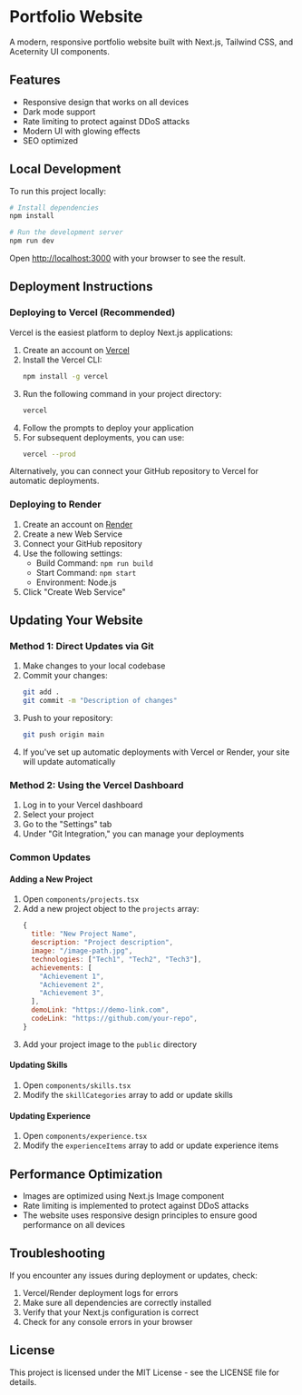 # Portfolio Website

A modern, responsive portfolio website built with Next.js, Tailwind CSS, and Aceternity UI components.

## Features

- Responsive design that works on all devices
- Dark mode support
- Rate limiting to protect against DDoS attacks
- Modern UI with glowing effects
- SEO optimized

## Local Development

To run this project locally:

```bash
# Install dependencies
npm install

# Run the development server
npm run dev
```

Open [http://localhost:3000](http://localhost:3000) with your browser to see the result.

## Deployment Instructions

### Deploying to Vercel (Recommended)

Vercel is the easiest platform to deploy Next.js applications:

1. Create an account on [Vercel](https://vercel.com)
2. Install the Vercel CLI:
   ```bash
   npm install -g vercel
   ```
3. Run the following command in your project directory:
   ```bash
   vercel
   ```
4. Follow the prompts to deploy your application
5. For subsequent deployments, you can use:
   ```bash
   vercel --prod
   ```

Alternatively, you can connect your GitHub repository to Vercel for automatic deployments.

### Deploying to Render

1. Create an account on [Render](https://render.com)
2. Create a new Web Service
3. Connect your GitHub repository
4. Use the following settings:
   - Build Command: `npm run build`
   - Start Command: `npm start`
   - Environment: Node.js
5. Click "Create Web Service"

## Updating Your Website

### Method 1: Direct Updates via Git

1. Make changes to your local codebase
2. Commit your changes:
   ```bash
   git add .
   git commit -m "Description of changes"
   ```
3. Push to your repository:
   ```bash
   git push origin main
   ```
4. If you've set up automatic deployments with Vercel or Render, your site will update automatically

### Method 2: Using the Vercel Dashboard

1. Log in to your Vercel dashboard
2. Select your project
3. Go to the "Settings" tab
4. Under "Git Integration," you can manage your deployments

### Common Updates

#### Adding a New Project

1. Open `components/projects.tsx`
2. Add a new project object to the `projects` array:
   ```javascript
   {
     title: "New Project Name",
     description: "Project description",
     image: "/image-path.jpg",
     technologies: ["Tech1", "Tech2", "Tech3"],
     achievements: [
       "Achievement 1",
       "Achievement 2",
       "Achievement 3",
     ],
     demoLink: "https://demo-link.com",
     codeLink: "https://github.com/your-repo",
   }
   ```
3. Add your project image to the `public` directory

#### Updating Skills

1. Open `components/skills.tsx`
2. Modify the `skillCategories` array to add or update skills

#### Updating Experience

1. Open `components/experience.tsx`
2. Modify the `experienceItems` array to add or update experience items

## Performance Optimization

- Images are optimized using Next.js Image component
- Rate limiting is implemented to protect against DDoS attacks
- The website uses responsive design principles to ensure good performance on all devices

## Troubleshooting

If you encounter any issues during deployment or updates, check:

1. Vercel/Render deployment logs for errors
2. Make sure all dependencies are correctly installed
3. Verify that your Next.js configuration is correct
4. Check for any console errors in your browser

## License

This project is licensed under the MIT License - see the LICENSE file for details. 